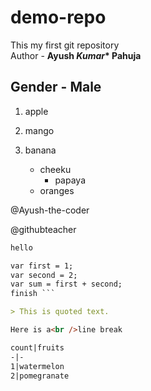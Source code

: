 # demo-repo
This my first git repository
<br>
Author - **Ayush *Kumar*\* Pahuja**   
## Gender - Male
1. apple
2. mango
3. banana

   - cheeku
      - papaya
   - oranges


@Ayush-the-coder

@githubteacher

```markdown here
hello

var first = 1;
var second = 2;
var sum = first + second;
finish ```

> This is quoted text.

Here is a<br />line break

count|fruits
-|-
1|watermelon
2|pomegranate
